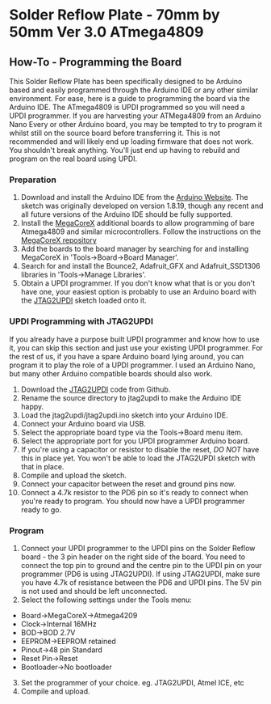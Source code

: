 # **Solder Reflow Plate - 70mm by 50mm Ver 3.0 ATmega4809**

## How-To - Programming the Board
This Solder Reflow Plate has been specifically designed to be Arduino based and easily programmed through the Arduino IDE or any other similar environment.
For ease, here is a guide to programming the board via the Arduino IDE.
The ATmega4809 is UPDI programmed so you will need a UPDI programmer. If you are harvesting your ATMega4809 from an Arduino Nano Every or other Arduino board, you may be tempted to try to program it whilst still on the source board before transferring it. This is not recommended and will likely end up loading firmware that does not work. You shouldn't break anything. You'll just end up having to rebuild and program on the real board using UPDI.

### Preparation
1) Download and install the Arduino IDE from the [Arduino Website](https://www.arduino.cc/). The sketch was originally developed on version 1.8.19, though any recent and all future versions of the Arduino IDE should be fully supported.
2) Install the [MegaCoreX](https://github.com/MCUdude/MegaCoreX) additional boards to allow programming of bare Atmega4809 and similar microcontrollers. Follow the instructions on the [MegaCoreX repository](https://github.com/MCUdude/MegaCoreX)
3) Add the boards to the board manager by searching for and installing MegaCoreX in 'Tools->Board->Board Manager'.
4) Search for and install the Bounce2, Adafruit_GFX and Adafruit_SSD1306 libraries in 'Tools->Manage Libraries'.
5) Obtain a UPDI programmer. If you don't know what that is or you don't have one, your easiest option is probably to use an Arduino board with the [JTAG2UPDI](https://github.com/ElTangas/jtag2updi) sketch loaded onto it.

### UPDI Programming with JTAG2UPDI
If you already have a purpose built UPDI programmer and know how to use it, you can skip this section and just use your existing UPDI programmer. For the rest of us, if you have a spare Arduino board lying around, you can program it to play the role of a UPDI programmer. I used an Arduino Nano, but many other Arduino compatible boards should also work.
1) Download the [JTAG2UPDI](https://github.com/ElTangas/jtag2updi) code from Github.
2) Rename the source directory to jtag2updi to make the Arduino IDE happy.
3) Load the jtag2updi/jtag2updi.ino sketch into your Arduino IDE.
4) Connect your Arduino board via USB.
5) Select the appropriate board type via the Tools->Board menu item.
6) Select the appropriate port for you UPDI programmer Arduino board.
7) If you're using a capacitor or resistor to disable the reset, *DO NOT* have this in place yet. You won't be able to load the JTAG2UPDI sketch with that in place.
8) Compile and upload the sketch.
9) Connect your capacitor between the reset and ground pins now.
10) Connect a 4.7k resistor to the PD6 pin so it's ready to connect when you're ready to program.
You should now have a UPDI programmer ready to go.

### Program
1) Connect your UPDI programmer to the UPDI pins on the Solder Reflow board - the 3 pin header on the right side of the board. You need to connect the top pin to ground and the centre pin to the UPDI pin on your programmer (PD6 is using JTAG2UPDI). If using JTAG2UPDI, make sure you have 4.7k of resistance between the PD6 and UPDI pins. The 5V pin is not used and should be left unconnected.
2) Select the following settings under the Tools menu:
- Board->MegaCoreX->Atmega4209 
- Clock->Internal 16MHz
- BOD->BOD 2.7V
- EEPROM->EEPROM retained
- Pinout->48 pin Standard
- Reset Pin->Reset
- Bootloader->No bootloader
3) Set the programmer of your choice. eg. JTAG2UPDI, Atmel ICE, etc
4) Compile and upload.

